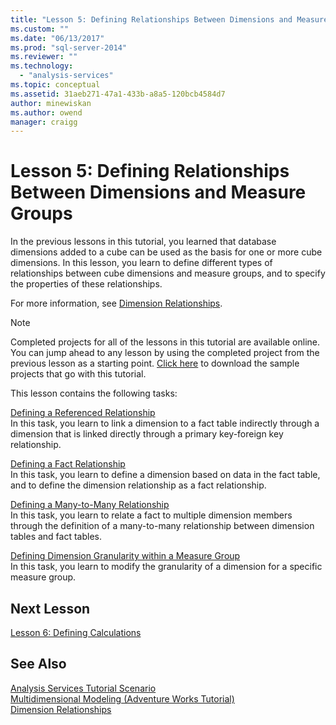 ```yaml
---
title: "Lesson 5: Defining Relationships Between Dimensions and Measure Groups | Microsoft Docs"
ms.custom: ""
ms.date: "06/13/2017"
ms.prod: "sql-server-2014"
ms.reviewer: ""
ms.technology: 
  - "analysis-services"
ms.topic: conceptual
ms.assetid: 31aeb271-47a1-433b-a8a5-120bcb4584d7
author: minewiskan
ms.author: owend
manager: craigg
---
```

# Lesson 5: Defining Relationships Between Dimensions and Measure Groups
  In the previous lessons in this tutorial, you learned that database dimensions added to a cube can be used as the basis for one or more cube dimensions. In this lesson, you learn to define different types of relationships between cube dimensions and measure groups, and to specify the properties of these relationships.  
  
 For more information, see [Dimension Relationships](multidimensional-models-olap-logical-cube-objects/dimension-relationships.md).  
  
> [!NOTE]  
>  Completed projects for all of the lessons in this tutorial are available online. You can jump ahead to any lesson by using the completed project from the previous lesson as a starting point. [Click here](https://go.microsoft.com/fwlink/?LinkID=221866) to download the sample projects that go with this tutorial.  
  
 This lesson contains the following tasks:  
  
 [Defining a Referenced Relationship](lesson-5-1-defining-a-referenced-relationship.md)  
 In this task, you learn to link a dimension to a fact table indirectly through a dimension that is linked directly through a primary key-foreign key relationship.  
  
 [Defining a Fact Relationship](lesson-5-2-defining-a-fact-relationship.md)  
 In this task, you learn to define a dimension based on data in the fact table, and to define the dimension relationship as a fact relationship.  
  
 [Defining a Many-to-Many Relationship](lesson-5-3-defining-a-many-to-many-relationship.md)  
 In this task, you learn to relate a fact to multiple dimension members through the definition of a many-to-many relationship between dimension tables and fact tables.  
  
 [Defining Dimension Granularity within a Measure Group](lesson-5-4-defining-dimension-granularity-within-a-measure-group.md)  
 In this task, you learn to modify the granularity of a dimension for a specific measure group.  
  
## Next Lesson  
 [Lesson 6: Defining Calculations](lesson-6-defining-calculations.md)  
  
## See Also  
 [Analysis Services Tutorial Scenario](analysis-services-tutorial-scenario.md)   
 [Multidimensional Modeling &#40;Adventure Works Tutorial&#41;](multidimensional-modeling-adventure-works-tutorial.md)   
 [Dimension Relationships](multidimensional-models-olap-logical-cube-objects/dimension-relationships.md)  
  
  
